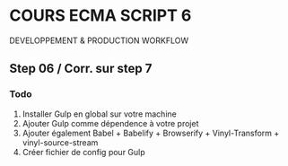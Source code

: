 <!--
@Author: Nicolas Fazio <webmaster-fazio>
@Date:   01-09-2016
@Email:  contact@nicolasfazio.ch
@Last modified by:   webmaster-fazio
@Last modified time: 16-09-2016
-->

# COURS ECMA SCRIPT 6
  DEVELOPPEMENT &amp; PRODUCTION WORKFLOW

## Step 06 / Corr. sur step 7

### Todo
 1. Installer Gulp en global sur votre machine
 2. Ajouter Gulp comme dépendence à votre projet
 3. Ajouter également Babel + Babelify + Browserify + Vinyl-Transform + vinyl-source-stream
 4. Créer fichier de config pour Gulp
